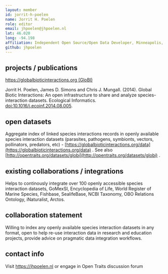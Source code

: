 ```yaml
---
layout: member
id: jorrit-h-poelen
name: Jorrit H. Poelen
role: editor
email: jhpoelen@jhpoelen.nl
lat: 46.020
long: -94.198
affiliation: Independent Open Source/Open Data Developer, Minneapolis, Minnesota
github: jhpoelen
---
```


## projects / publications

[https://globalbioticinteractions.org (GloBI)](https://globalbioticinteractions.org)

Jorrit H. Poelen, James D. Simons and Chris J. Mungall. (2014). Global Biotic Interactions: An open infrastructure to share and analyze species-interaction datasets. Ecological Informatics. [doi:10.1016/j.ecoinf.2014.08.005](https://doi.org/10.1016/j.ecoinf.2014.08.005).

## open datasets
Aggregate index of linked species interactions records in openly available species interaction datasets (parasites, pathogens, symbionts, vectors, pollinators, predators, etc) - [https://globalbioticinteractions.org/data](https://globalbioticinteractions.org/data) . See also [http://opentraits.org/datasets/globi](http://opentraits.org/datasets/globi) .

## existing collaborations / integrations
Helps to continously integrate over 100 openly accessible species interaction datasets, GoMexSI, Encyclopedia of Life, World Register of Marine Species, Fishbase, SealifeBase, NCBI Taxonomy, OBO Relations Ontology, iNaturalist, Arctos.

## collaboration statement
Willing to index any openly available species interaction datasets in any format, open to help re-use interaction data in research and education projects, provide advice on pragmatic data integration workflows.

## contact info
Visit https://jhpoelen.nl or engage in Open Traits discussion forum 
